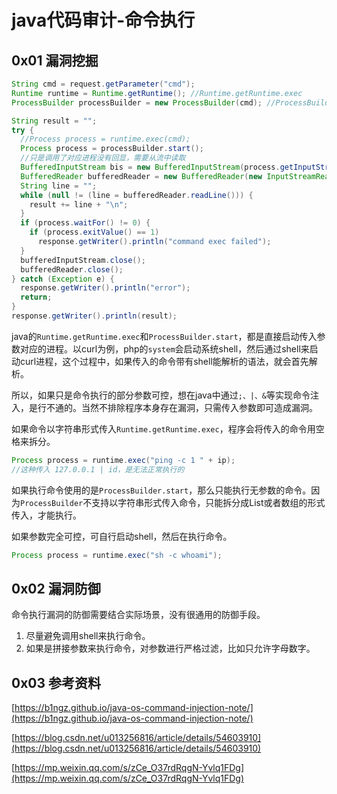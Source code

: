 # java代码审计-命令执行

## 0x01 漏洞挖掘

```java
String cmd = request.getParameter("cmd");
Runtime runtime = Runtime.getRuntime(); //Runtime.getRuntime.exec
ProcessBuilder processBuilder = new ProcessBuilder(cmd); //ProcessBuilder.start()

String result = "";
try {
  //Process process = runtime.exec(cmd);
  Process process = processBuilder.start();
  //只是调用了对应进程没有回显，需要从流中读取
  BufferedInputStream bis = new BufferedInputStream(process.getInputStream());
  BufferedReader bufferedReader = new BufferedReader(new InputStreamReader(bis));
  String line = "";
  while (null != (line = bufferedReader.readLine())) {
    result += line + "\n";
  }
  if (process.waitFor() != 0) {
    if (process.exitValue() == 1)
      response.getWriter().println("command exec failed");
  }
  bufferedInputStream.close();
  bufferedReader.close();
} catch (Exception e) {
  response.getWriter().println("error");
  return;
}
response.getWriter().println(result);
```

java的`Runtime.getRuntime.exec`和`ProcessBuilder.start`，都是直接启动传入参数对应的进程。以curl为例，php的`system`会启动系统shell，然后通过shell来启动curl进程，这个过程中，如果传入的命令带有shell能解析的语法，就会首先解析。

所以，如果只是命令执行的部分参数可控，想在java中通过`;、|、&`等实现命令注入，是行不通的。当然不排除程序本身存在漏洞，只需传入参数即可造成漏洞。

如果命令以字符串形式传入`Runtime.getRuntime.exec`，程序会将传入的命令用空格来拆分。

```java
Process process = runtime.exec("ping -c 1 " + ip);
//这种传入 127.0.0.1 | id，是无法正常执行的
```

如果执行命令使用的是`ProcessBuilder.start`，那么只能执行无参数的命令。因为`ProcessBuilder`不支持以字符串形式传入命令，只能拆分成List或者数组的形式传入，才能执行。

如果参数完全可控，可自行启动shell，然后在执行命令。

```java
Process process = runtime.exec("sh -c whoami");
```

## 0x02 漏洞防御

命令执行漏洞的防御需要结合实际场景，没有很通用的防御手段。

1. 尽量避免调用shell来执行命令。
2. 如果是拼接参数来执行命令，对参数进行严格过滤，比如只允许字母数字。

## 0x03 参考资料

[https://b1ngz.github.io/java-os-command-injection-note/](https://b1ngz.github.io/java-os-command-injection-note/)

[https://blog.csdn.net/u013256816/article/details/54603910](https://blog.csdn.net/u013256816/article/details/54603910)

[https://mp.weixin.qq.com/s/zCe_O37rdRqgN-Yvlq1FDg](https://mp.weixin.qq.com/s/zCe_O37rdRqgN-Yvlq1FDg)